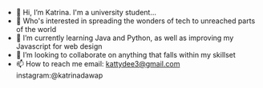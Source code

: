 - 👋 Hi, I’m Katrina. I'm a university student...
- 👀 Who's interested in spreading the wonders of tech to unreached parts of the world
- 🌱 I’m currently learning Java and Python, as well as improving my Javascript for web design
- 💞️ I’m looking to collaborate on anything that falls within my skillset
- 📫 How to reach me email: kattydee3@gmail.com instagram:@katrinadawap

<!---
kattyd/kattyd is a ✨ special ✨ repository because its `README.md` (this file) appears on your GitHub profile.
You can click the Preview link to take a look at your changes.
--->
